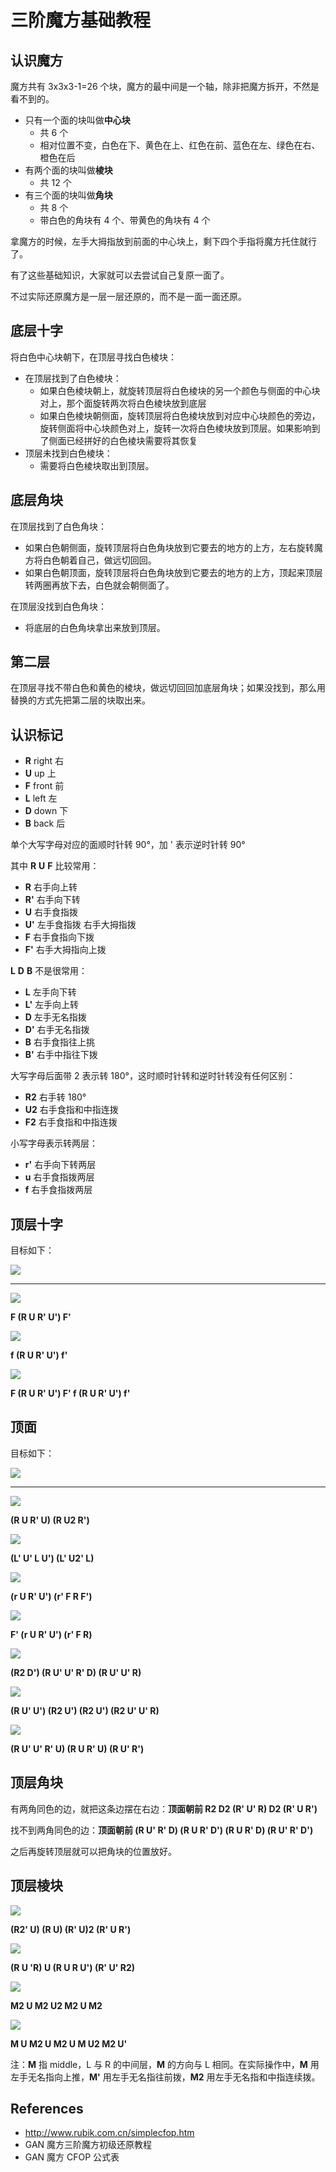 # 三阶魔方基础教程

## 认识魔方

魔方共有 3x3x3-1=26 个块，魔方的最中间是一个轴，除非把魔方拆开，不然是看不到的。

- 只有一个面的块叫做**中心块**
    - 共 6 个
    - 相对位置不变，白色在下、黄色在上、红色在前、蓝色在左、绿色在右、橙色在后
- 有两个面的块叫做**棱块**
    - 共 12 个
- 有三个面的块叫做**角块**
    - 共 8 个
    - 带白色的角块有 4 个、带黄色的角块有 4 个

拿魔方的时候，左手大拇指放到前面的中心块上，剩下四个手指将魔方托住就行了。

有了这些基础知识，大家就可以去尝试自己复原一面了。

不过实际还原魔方是一层一层还原的，而不是一面一面还原。

## 底层十字

将白色中心块朝下，在顶层寻找白色棱块：

- 在顶层找到了白色棱块：
    - 如果白色棱块朝上，就旋转顶层将白色棱块的另一个颜色与侧面的中心块对上，那个面旋转两次将白色棱块放到底层
    - 如果白色棱块朝侧面，旋转顶层将白色棱块放到对应中心块颜色的旁边，旋转侧面将中心块颜色对上，旋转一次将白色棱块放到顶层。如果影响到了侧面已经拼好的白色棱块需要将其恢复
- 顶层未找到白色棱块：
    - 需要将白色棱块取出到顶层。

## 底层角块

在顶层找到了白色角块：

- 如果白色朝侧面，旋转顶层将白色角块放到它要去的地方的上方，左右旋转魔方将白色朝着自己，做远切回回。
- 如果白色朝顶面，旋转顶层将白色角块放到它要去的地方的上方，顶起来顶层转两圈再放下去，白色就会朝侧面了。

在顶层没找到白色角块：

- 将底层的白色角块拿出来放到顶层。

## 第二层

在顶层寻找不带白色和黄色的棱块，做远切回回加底层角块；如果没找到，那么用替换的方式先把第二层的块取出来。

## 认识标记

- **R** right 右
- **U** up 上
- **F** front 前
- **L** left 左
- **D** down 下
- **B** back 后

单个大写字母对应的面顺时针转 90°，加 ' 表示逆时针转 90°

其中 **R** **U** **F** 比较常用：

- **R** 右手向上转
- **R'** 右手向下转
- **U** 右手食指拨
- **U'** 左手食指拨 右手大拇指拨
- **F** 右手食指向下拨
- **F'** 右手大拇指向上拨

**L** **D** **B** 不是很常用：

- **L** 左手向下转
- **L'** 左手向上转
- **D** 左手无名指拨
- **D'** 右手无名指拨
- **B** 右手食指往上挑
- **B'** 右手中指往下拨

大写字母后面带 2 表示转 180°，这时顺时针转和逆时针转没有任何区别：

- **R2** 右手转 180°
- **U2** 右手食指和中指连拨
- **F2** 右手食指和中指连拨

小写字母表示转两层：

- **r'** 右手向下转两层
- **u** 右手食指拨两层
- **f** 右手食指拨两层

## 顶层十字

目标如下：

![](images-basic/顶层十字0.svg)

---

![](images-basic/顶层十字1.svg)

**F (R U R' U') F'**

![](images-basic/顶层十字2.svg)

**f (R U R' U') f'**

![](images-basic/顶层十字3.svg)

**F (R U R' U') F' f (R U R' U') f'**

## 顶面

目标如下：

![](images-basic/顶面0.svg)

---

![](images-basic/顶面3-1.svg)

**(R U R' U) (R U2 R')**

![](images-basic/顶面3-2.svg)

**(L' U' L U') (L' U2' L)**

![](images-basic/顶面2-1.svg)

**(r U R' U') (r' F R F')**

![](images-basic/顶面2-2.svg)

**F' (r U R' U') (r' F R)**

![](images-basic/顶面2-3.svg)

**(R2 D') (R U' U' R' D) (R U' U' R)**

![](images-basic/顶面4-1.svg)

**(R U' U') (R2 U') (R2 U') (R2 U' U' R)**

![](images-basic/顶面4-2.svg)

**(R U' U' R' U) (R U R' U) (R U' R')**

## 顶层角块

有两角同色的边，就把这条边摆在右边：**顶面朝前 R2 D2 (R' U' R) D2 (R' U R')**

找不到两角同色的边：**顶面朝前 (R U' R' D) (R U R' D') (R U R' D) (R U' R' D')**

之后再旋转顶层就可以把角块的位置放好。

## 顶层棱块

![](images-basic/顶层棱块1.svg)

**(R2' U) (R U) (R' U)2 (R' U R')**

![](images-basic/顶层棱块2.svg)

**(R U 'R) U (R U R U') (R' U' R2)**

![](images-basic/顶层棱块3.svg)

**M2 U M2 U2 M2 U M2**

![](images-basic/顶层棱块4.svg)

**M U M2 U M2 U M U2 M2 U'**

注：**M** 指 middle，L 与 R 的中间层，**M** 的方向与 L 相同。在实际操作中，**M** 用左手无名指向上推，**M'** 用左手无名指往前拨，**M2** 用左手无名指和中指连续拨。

## References

- http://www.rubik.com.cn/simplecfop.htm
- GAN 魔方三阶魔方初级还原教程
- GAN 魔方 CFOP 公式表
